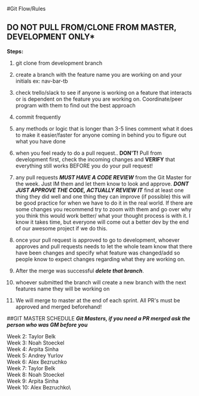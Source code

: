#Git Flow/Rules
## ****DO NOT PULL FROM/CLONE FROM MASTER, DEVELOPMENT ONLY*****
**Steps:** 
 1. git clone from development branch
 
 2. create a branch with the feature name you are working on and your initials ex: nav-bar-tb
 
 3. check trello/slack to see if anyone is working on a feature that interacts or is dependent on the feature you are working on. Coordinate/peer program with them to find out the best approach
 
 4. commit frequently 
 
 5. any methods or logic that is longer than 3-5 lines comment what it does to make it easier/faster for anyone coming in behind you to figure out what you have done
 
 6. when you feel ready to do a pull request.. **DON'T!** Pull from development first, check the incoming changes and **VERIFY** that everything still works BEFORE you do your pull request!
 
 7. any pull requests ***MUST HAVE A CODE REVIEW*** from the Git Master for the week. Just IM them and let them know to look and approve. ***DONT JUST APPROVE THE CODE, ACTUALLY REVIEW IT*** find at least one thing they did well and one thing they can improve (if possible) this will be good practice for when we have to do it in the real world. If there are some changes you recommend try to zoom with them and go over why you think this would work better/ what your thought process is with it. I know it takes time, but everyone will come out a better dev by the end of our awesome project if we do this. 
 
8. once your pull request is approved to go to development, whoever approves and pull requests needs to let the whole team know that there have been changes and specify what feature was changed/add so people know to expect changes regarding what they are working on.

9. After the merge was successful ***delete that branch***. 

10. whoever submitted the branch will create a new branch with the next features name they will be working on

11. We will merge to master at the end of each sprint. All PR's must be approved and merged beforehand!


##GIT MASTER SCHEDULE
***Git Masters, if you need a PR merged ask the person who was GM before you***

Week 2: Taylor Belk\
Week 3: Noah Stoeckel\
Week 4: Arpita Sinha\
Week 5: Andrey Yurlov\
Week 6: Alex Bezruchko\
Week 7: Taylor Belk\
Week 8: Noah Stoeckel\
Week 9: Arpita Sinha\
Week 10: Alex Bezruchko\
